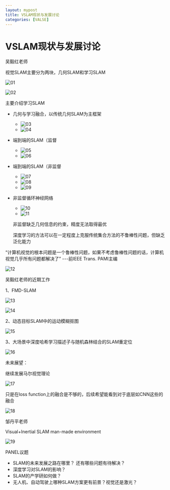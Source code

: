 ```yaml
---
layout: mypost
title: VSLAM现状与发展讨论
categories: [VALSE]
---
```




# VSLAM现状与发展讨论

吴毅红老师

视觉SLAM主要分为两块，几何SLAM和学习SLAM

![01](../posts/2019/07/10/01.png)

![02](../posts/2019/07/10/02.png)

主要介绍学习SLAM

* 几何与学习融合，以传统几何SLAM为主框架

  * ![03](../posts/2019/07/10/03.png)
  * ![04](../posts/2019/07/10/04.png)

* 端到端的SLAM（监督

  * ![05](../posts/2019/07/10/05.png)
  * ![06](../posts/2019/07/10/06.png)

* 端到端的SLAM（非监督

  * ![07](../posts/2019/07/10/07.png)
  * ![08](../posts/2019/07/10/08.png)
  * ![09](../posts/2019/07/10/09.png)

* 非监督循环神经网络

  * ![10](../posts/2019/07/10/10.png)
  * ![11](../posts/2019/07/10/11.png)

  非监督缺乏几何信息的约束，精度无法取得最优

  深度学习的方法可以在一定程度上克服传统集合方法的不鲁棒性问题，但缺乏泛化能力

“计算机视觉的根本问题是一个鲁棒性问题，如果不考虑鲁棒性问题的话，计算机视觉几乎所有问题都解决了” ---前IEEE Trans. PAMI主编

![12](../posts/2019/07/10/12.png)

吴毅红老师的近期工作

1、FMD-SLAM 

![13](../posts/2019/07/10/13.png)

![14](../posts/2019/07/10/14.png)

2、动态目标SLAM中的运动模糊抠图

![15](../posts/2019/07/10/15.png)

3、大场景中深度哈希学习描述子与随机森林结合的SLAM重定位

![16](../posts/2019/07/10/16.png)

未来展望：

继续发展马尔视觉理论

![17](../posts/2019/07/10/17.png)

只是在loss function上的融合是不够的，后续希望能看到对于底层如CNN这些的融合

![18](../posts/2019/07/10/18.png)

邹丹平老师

Visual+Inertial SLAM   man-made environment

![19](../posts/2019/07/10/19.png)



PANEL议题

* SLAM的未来发展之路在哪里？ 还有哪些问题有待解决？
* 深度学习对SLAM的影响？
* SLAM的产学研如何做？
* 无人机、自动驾驶上哪种SLAM方案更有前景？视觉还是激光？